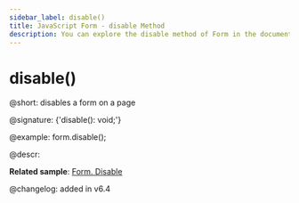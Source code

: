 ```yaml
---
sidebar_label: disable()
title: JavaScript Form - disable Method 
description: You can explore the disable method of Form in the documentation of the DHTMLX JavaScript UI library. Browse developer guides and API reference, try out code examples and live demos, and download a free 30-day evaluation version of DHTMLX Suite 7.
---
```


# disable()

@short: disables a form on a page

@signature: {'disable(): void;'}

@example:
form.disable();

@descr:

**Related sample**: [Form. Disable](https://snippet.dhtmlx.com/few71nk2)

@changelog: added in v6.4

[comment]: # (@relatedapi: form/api/form_enable_method.md form/api/form_isdisabled_method.md)

[comment]: # (@related: form/work_with_form.md#enablingdisabling-a-form)
